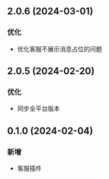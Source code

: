 ## 2.0.6  (2024-03-01)
### 优化
- 优化客服不展示消息占位的问题

## 2.0.5  (2024-02-20)
### 优化
- 同步全平台版本

## 0.1.0  (2024-02-04)
### 新增
- 客服插件